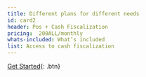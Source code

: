```yaml
---
title: Different plans for different needs
id: card2
header: Pos + Cash Fiscalization
pricing:  200ALL/monthly
whats-included: What’s included
list: Access to cash fiscalization
---
```


[Get Started](http://www.google.com){: .btn}
